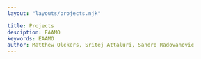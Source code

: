 ```yaml
---
layout: "layouts/projects.njk"

title: Projects
desciption: EAAMO
keywords: EAAMO
author: Matthew Olckers, Sritej Attaluri, Sandro Radovanovic
---
```

